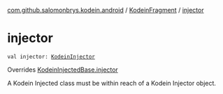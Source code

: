 [com.github.salomonbrys.kodein.android](../index.md) / [KodeinFragment](index.md) / [injector](.)

# injector

`val injector: `[`KodeinInjector`](../../com.github.salomonbrys.kodein/-kodein-injector/index.md)

Overrides [KodeinInjectedBase.injector](../../com.github.salomonbrys.kodein/-kodein-injected-base/injector.md)

A Kodein Injected class must be within reach of a Kodein Injector object.

